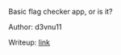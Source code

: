 Basic flag checker app, or is it?

Author: d3vnu11

Writeup: [link](https://hackmd.io/@d3vnu11/H1S8u9frge)
